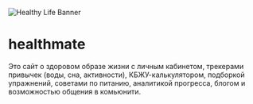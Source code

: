 ![Healthy Life Banner](https://github.com/kamilanazirova/healthmate/issues/1#issue-2975103615)
# healthmate
Это сайт о здоровом образе жизни с личным кабинетом, трекерами привычек (воды, сна, активности), КБЖУ-калькулятором, подборкой упражнений, советами по питанию, аналитикой прогресса, блогом и возможностью общения в комьюнити.

